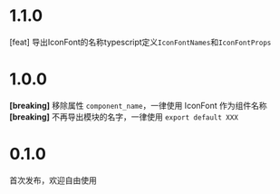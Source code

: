# 1.1.0
[feat] 导出IconFont的名称typescript定义`IconFontNames`和`IconFontProps`

# 1.0.0
**[breaking]** 移除属性 `component_name`，一律使用 IconFont 作为组件名称
<br>
**[breaking]** 不再导出模块的名字，一律使用 `export default XXX`

# 0.1.0
首次发布，欢迎自由使用

